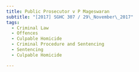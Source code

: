 ```yaml
---
title: Public Prosecutor v P Mageswaran 
subtitle: "[2017] SGHC 307 / 29\_November\_2017"
tags:
  - Criminal Law
  - Offences
  - Culpable Homicide
  - Criminal Procedure and Sentencing
  - Sentencing
  - Culpable Homicide

---
```


